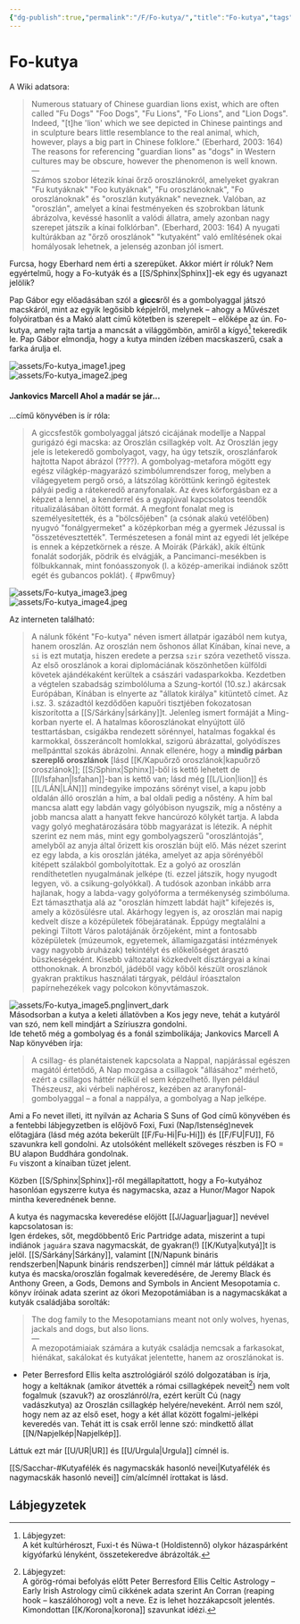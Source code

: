 ```yaml
---
{"dg-publish":true,"permalink":"/F/Fo-kutya/","title":"Fo-kutya","tags":["Englishtexttranslated"],"created":"2023-11-05T04:33","updated":"2024-10-25T18:50"}
---
```



# Fo-kutya

A Wiki adatsora:  
> Numerous statuary of Chinese guardian lions exist, which are often called "Fu Dogs" "Foo Dogs", "Fu Lions", "Fo Lions", and "Lion Dogs". Indeed, "\[t\]he 'lion' which we see depicted in Chinese paintings and in sculpture bears little resemblance to the real animal, which, however, plays a big part in Chinese folklore." (Eberhard, 2003: 164) The reasons for referencing "guardian lions" as "dogs" in Western cultures may be obscure, however the phenomenon is well known.  
> —  
> Számos szobor létezik kínai őrző oroszlánokról, amelyeket gyakran "Fu kutyáknak" "Foo kutyáknak", "Fu oroszlánoknak", "Fo oroszlánoknak" és "oroszlán kutyáknak" neveznek. Valóban, az "oroszlán", amelyet a kínai festményeken és szobrokban látunk ábrázolva, kevéssé hasonlít a valódi állatra, amely azonban nagy szerepet játszik a kínai folklórban". (Eberhard, 2003: 164) A nyugati kultúrákban az "őrző oroszlánok" "kutyaként" való említésének okai homályosak lehetnek, a jelenség azonban jól ismert.  

Furcsa, hogy Eberhard nem érti a szerepüket. Akkor miért ír róluk? Nem egyértelmű, hogy a Fo-kutyák és a [[S/Sphinx\|Sphinx]]-ek egy és ugyanazt jelölik?  

Pap Gábor egy előadásában szól a **giccs**ről  és a gombolyaggal játszó macskáról, mint az egyik legősibb képjelről, melynek – ahogy a Művészet folyóiratban és a Makó alatt című kötetben is szerepelt – előképe az ún. Fo-kutya, amely rajta tartja a mancsát a világgömbön, amiről a kígyó[^1] tekeredik le. Pap Gábor elmondja, hogy a kutya minden ízében macskaszerű, csak a farka árulja el.  
  

![assets/Fo-kutya_image1.jpeg](/img/user/F/assets/Fo-kutya_image1.jpeg)  
![assets/Fo-kutya_image2.jpeg](/img/user/F/assets/Fo-kutya_image2.jpeg)  

#### Jankovics Marcell Ahol a madár se jár...

...című könyvében is ír róla:  
> A giccsfestők gombolyaggal játszó cicájának modellje a Nappal gurigázó égi macska: az Oroszlán csillagkép volt. Az Oroszlán jegy jele is letekeredő gombolyagot, vagy, ha úgy tetszik, oroszlánfarok hajtotta Napot ábrázol (????). A gombolyag-metafora mögött egy egész világkép-magyarázó szimbólumrendszer forog, melyben a világegyetem pergő orsó, a látszólag köröttünk keringő égitestek pályái pedig a rátekeredő aranyfonalak. Az éves körforgásban ez a képzet a lennel, a kenderrel és a gyapjúval kapcsolatos teendők ritualizálásában öltött formát. A megfont fonalat meg is személyesítették, és a "bölcsőjében" (a csónak alakú vetélőben) nyugvó "fonálgyermeket" a középkorban még a gyermek Jézussal is "összetévesztették". Természetesen a fonál mint az egyedi lét jelképe is ennek a képzetkörnek a része. A Moirák (Párkák), akik éltünk fonalát sodorják, pödrik és elvágják, a Pancimanci-mesékben is fölbukkannak, mint fonóasszonyok (l. a közép-amerikai indiánok szőtt egét és gubancos poklát).  { #pw6muy}


![assets/Fo-kutya_image3.jpeg](/img/user/F/assets/Fo-kutya_image3.jpeg)  
![assets/Fo-kutya_image4.jpeg](/img/user/F/assets/Fo-kutya_image4.jpeg)  

Az interneten található:  
> A nálunk főként "Fo-kutya" néven ismert állatpár igazából nem kutya, hanem oroszlán. Az oroszlán nem őshonos állat Kínában, kínai neve, a `si` is ezt mutatja, hiszen eredete a perzsa `szir` szóra vezethető vissza. Az első oroszlánok a korai diplomáciának köszönhetően külföldi követek ajándékaként kerültek a császári vadasparkokba. Kezdetben a végtelen szabadság szimbolóluma a Szung-kortól (10.sz.) akárcsak Európában, Kínában is elnyerte az "állatok királya" kitüntető címet. Az i.sz. 3. századtól kezdődően kapuőri tisztjében fokozatosan kiszorította a [[S/Sárkány\|sárkány]]t. Jelenleg ismert formáját a Ming-korban nyerte el. A hatalmas kőoroszlánokat elnyújtott ülő testtartásban, csigákba rendezett sörénnyel, hatalmas fogakkal és karmokkal, összeráncolt homlokkal, szigorú ábrázattal, golyódíszes mellpánttal szokás ábrázolni. Annak ellenére, hogy a **mindig párban szereplő oroszlánok** \[lásd [[K/Kapuőrző oroszlánok\|kapuőrző oroszlánok]]; [[S/Sphinx\|Sphinx]]-ből is kettő lehetett de [[I/Isfahan\|Isfahan]]-ban is kettő van; lásd még [[L/Lion\|lion]] és [[L/LÁN\|LÁN]]\] mindegyike impozáns sörényt visel, a kapu jobb oldalán álló oroszlán a hím, a bal oldali pedig a nőstény. A hím bal mancsa alatt egy labdán vagy gólyóbison nyugszik, míg a nőstény a jobb mancsa alatt a hanyatt fekve hancúrozó kölykét tartja. A labda vagy golyó meghatározására több magyarázat is létezik. A néphit szerint ez nem más, mint egy gombolyagszerű "oroszlántojás", amelyből az anyja által őrizett kis oroszlán bújt elő. Más nézet szerint ez egy labda, a kis oroszlán játéka, amelyet az apja sörényéből kitépett szálakból gombolyítottak. Ez a golyó az oroszlán rendíthetetlen nyugalmának jelképe (ti. ezzel játszik, hogy nyugodt legyen, vö. a csikung-golyókkal). A tudósok azonban inkább arra hajlanak, hogy a labda-vagy golyóforma a termékenység szimbóluma. Ezt támaszthatja alá az "oroszlán hímzett labdát hajít" kifejezés is, amely a közösülésre utal. Akárhogy legyen is, az oroszlán mai napig kedvelt dísze a középületek főbejáratának. Éppúgy megtalálni a pekingi Tiltott Város palotájánák őrzőjeként, mint a fontosabb középületek (múzeumok, egyetemek, államigazgatási intézmények vagy nagyobb áruházak) tekintélyt és előkelőséget árasztó büszkeségeként. Kisebb változatai közkedvelt dísztárgyai a kínai otthonoknak. A bronzból, jádéből vagy kőből készült oroszlánok gyakran praktikus használati tárgyak, például íróasztalon papírnehezékek vagy polcokon könyvtámaszok.  

![assets/Fo-kutya_image5.png|invert_dark](/img/user/F/assets/Fo-kutya_image5.png)  
Másodsorban a kutya a keleti állatövben a Kos jegy neve, tehát a kutyáról van szó, nem kell mindjárt a Szíriuszra gondolni.  
Ide tehető még a gombolyag és a fonál szimbolikája; Jankovics Marcell A Nap könyvében írja:  
> A csillag- és planétaistenek kapcsolata a Nappal, napjárással egészen magától értetődő, A Nap mozgása a csillagok "állásához" mérhető, ezért a csillagos háttér nélkül el sem képzelhető. Ilyen például Thészeusz, aki vérbeli naphérosz, kezében az aranyfonál-gombolyaggal – a fonal a nappálya, a gombolyag a Nap jelképe.  

Ami a Fo nevet illeti, itt nyilván az Acharia S Suns of God című könyvében és a fentebbi lábjegyzetben is előjövő Foxi, Fuxi (Nap/Istenség)nevek előtagjára (lásd még azóta bekerült [[F/Fu-Hi\|Fu-Hi]]) és [[F/FU\|FU]], Fő szavunkra kell gondolni. Az utolsóként mellékelt szöveges részben is FO = BU alapon Buddhára gondolnak.  
`Fu` viszont a kínaiban tüzet jelent.  

Közben [[S/Sphinx\|Sphinx]]-ről megállapítattott, hogy a Fo-kutyához hasonlóan egyszerre kutya és nagymacska, azaz a Hunor/Magor Napok mintha keverednének benne.

A kutya és nagymacska keveredése elöjött [[J/Jaguar\|jaguar]] nevével kapcsolatosan is:  
Igen érdekes, sőt, megdöbbentő Eric Partridge adata, miszerint a tupi indiánok `jaguára` szava nagymacskát, de gyakran(!) [[K/Kutya\|kutyá]]t is jelöl. [[S/Sárkány\|Sárkány]], valamint [[N/Napunk bináris rendszerben\|Napunk bináris rendszerben]] címnél már láttuk példákat a kutya és macska/oroszlán fogalmak keveredésére, de Jeremy Black és Anthony Green, a Gods, Demons and Symbols in Ancient Mesopotamia c. könyv íróinak adata szerint az ókori Mezopotámiában is a nagymacskákat a kutyák családjába sorolták:  
> The dog family to the Mesopotamians meant not only wolves, hyenas, jackals and dogs, but also lions.  
> —  
> A mezopotámiaiak számára a kutyák családja nemcsak a farkasokat, hiénákat, sakálokat és kutyákat jelentette, hanem az oroszlánokat is.  
- Peter Berresford Ellis kelta asztrológiáról szóló dolgozatában is írja, hogy a keltáknak (amikor átvették a római csillagképek neveit[^2]) nem volt fogalmuk (szavuk?) az oroszlánról/ra, ezért került Cú (nagy vadászkutya) az Oroszlán csillagkép helyére/neveként. Arról nem szól, hogy nem az az első eset, hogy a két állat között fogalmi-jelképi keveredés van. Tehát itt is csak erről lenne szó: mindkettő állat [[N/Napjelkép\|Napjelkép]].

Láttuk ezt már [[U/UR\|UR]] és [[U/Urgula\|Urgula]] címnél is.  

[[S/Sacchar-#Kutyafélék és nagymacskák hasonló nevei\|Kutyafélék és nagymacskák hasonló nevei]] cím/alcímnél írottakat is lásd.  

## Lábjegyzetek

[^1]: Lábjegyzet:  
A két kultúrhéroszt, Fuxi-t és Nüwa-t (Holdistennő) olykor házaspárként kígyófarkú lényként, összetekeredve ábrázolták.  

[^2]: Lábjegyzet:  
A görög-római befolyás előtt Peter Berresford Ellis Celtic Astrology – Early Irish Astrology című cikkének adata szerint An Corran (reaping hook – kaszálóhorog) volt a neve. Ez is lehet hozzákapcsolt jelentés. Kimondottan [[K/Korona\|korona]] szavunkat idézi.  